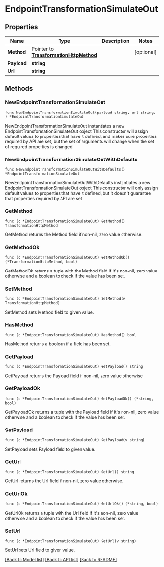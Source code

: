# EndpointTransformationSimulateOut

## Properties

Name | Type | Description | Notes
------------ | ------------- | ------------- | -------------
**Method** | Pointer to [**TransformationHttpMethod**](TransformationHttpMethod.md) |  | [optional] 
**Payload** | **string** |  | 
**Url** | **string** |  | 

## Methods

### NewEndpointTransformationSimulateOut

`func NewEndpointTransformationSimulateOut(payload string, url string, ) *EndpointTransformationSimulateOut`

NewEndpointTransformationSimulateOut instantiates a new EndpointTransformationSimulateOut object
This constructor will assign default values to properties that have it defined,
and makes sure properties required by API are set, but the set of arguments
will change when the set of required properties is changed

### NewEndpointTransformationSimulateOutWithDefaults

`func NewEndpointTransformationSimulateOutWithDefaults() *EndpointTransformationSimulateOut`

NewEndpointTransformationSimulateOutWithDefaults instantiates a new EndpointTransformationSimulateOut object
This constructor will only assign default values to properties that have it defined,
but it doesn't guarantee that properties required by API are set

### GetMethod

`func (o *EndpointTransformationSimulateOut) GetMethod() TransformationHttpMethod`

GetMethod returns the Method field if non-nil, zero value otherwise.

### GetMethodOk

`func (o *EndpointTransformationSimulateOut) GetMethodOk() (*TransformationHttpMethod, bool)`

GetMethodOk returns a tuple with the Method field if it's non-nil, zero value otherwise
and a boolean to check if the value has been set.

### SetMethod

`func (o *EndpointTransformationSimulateOut) SetMethod(v TransformationHttpMethod)`

SetMethod sets Method field to given value.

### HasMethod

`func (o *EndpointTransformationSimulateOut) HasMethod() bool`

HasMethod returns a boolean if a field has been set.

### GetPayload

`func (o *EndpointTransformationSimulateOut) GetPayload() string`

GetPayload returns the Payload field if non-nil, zero value otherwise.

### GetPayloadOk

`func (o *EndpointTransformationSimulateOut) GetPayloadOk() (*string, bool)`

GetPayloadOk returns a tuple with the Payload field if it's non-nil, zero value otherwise
and a boolean to check if the value has been set.

### SetPayload

`func (o *EndpointTransformationSimulateOut) SetPayload(v string)`

SetPayload sets Payload field to given value.


### GetUrl

`func (o *EndpointTransformationSimulateOut) GetUrl() string`

GetUrl returns the Url field if non-nil, zero value otherwise.

### GetUrlOk

`func (o *EndpointTransformationSimulateOut) GetUrlOk() (*string, bool)`

GetUrlOk returns a tuple with the Url field if it's non-nil, zero value otherwise
and a boolean to check if the value has been set.

### SetUrl

`func (o *EndpointTransformationSimulateOut) SetUrl(v string)`

SetUrl sets Url field to given value.



[[Back to Model list]](../README.md#documentation-for-models) [[Back to API list]](../README.md#documentation-for-api-endpoints) [[Back to README]](../README.md)


